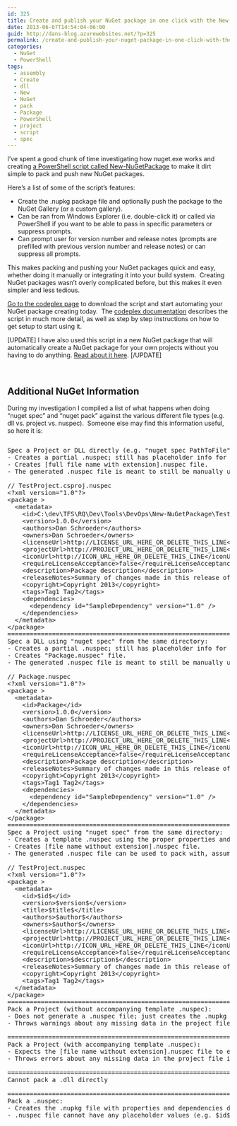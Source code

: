 ```yaml
---
id: 325
title: Create and publish your NuGet package in one click with the New-NuGetPackage PowerShell script
date: 2013-06-07T14:54:04-06:00
guid: http://dans-blog.azurewebsites.net/?p=325
permalink: /create-and-publish-your-nuget-package-in-one-click-with-the-new-nugetpackage-powershell-script/
categories:
  - NuGet
  - PowerShell
tags:
  - assembly
  - Create
  - dll
  - New
  - NuGet
  - pack
  - Package
  - PowerShell
  - project
  - script
  - spec
---
```

I’ve spent a good chunk of time investigating how nuget.exe works and creating [a PowerShell script called New-NuGetPackage](https://newnugetpackage.codeplex.com/) to make it dirt simple to pack and push new NuGet packages.

Here’s a list of some of the script’s features:

  * Create the .nupkg package file and optionally push the package to the NuGet Gallery (or a custom gallery).
  * Can be ran from Windows Explorer (i.e. double-click it) or called via PowerShell if you want to be able to pass in specific parameters or suppress prompts.
  * Can prompt user for version number and release notes (prompts are prefilled with previous version number and release notes) or can suppress all prompts.

This makes packing and pushing your NuGet packages quick and easy, whether doing it manually or integrating it into your build system.&#160; Creating NuGet packages wasn’t overly complicated before, but this makes it even simpler and less tedious.

[Go to the codeplex page](https://newnugetpackage.codeplex.com/) to download the script and start automating your NuGet package creating today.&#160; The [codeplex documentation](https://newnugetpackage.codeplex.com/documentation) describes the script in much more detail, as well as step by step instructions on how to get setup to start using it.

[UPDATE] I have also used this script in a new NuGet package that will automatically create a NuGet package for your own projects without you having to do anything. [Read about it here](http://dans-blog.azurewebsites.net/automatically-create-your-projects-nuget-package-every-time-it-builds-via-nuget/). [/UPDATE]

&#160;

## Additional NuGet Information

During my investigation I compiled a list of what happens when doing “nuget spec” and “nuget pack” against the various different file types (e.g. dll vs. project vs. nuspec).&#160; Someone else may find this information useful, so here it is:

<div id="scid:C89E2BDB-ADD3-4f7a-9810-1B7EACF446C1:d1994009-f7ca-4489-a2ad-b8857adc884d" class="wlWriterEditableSmartContent" style="float: none; padding-bottom: 0px; padding-top: 0px; padding-left: 0px; margin: 0px; display: inline; padding-right: 0px">
  <pre style=white-space:normal>

  <pre class="brush: plain; pad-line-numbers: true; title: ; notranslate" title="">
Spec a Project or DLL directly (e.g. "nuget spec PathToFile"):
- Creates a partial .nuspec; still has placeholder info for some fields (e.g. Id, Dependencies).
- Creates [full file name with extension].nuspec file.
- The generated .nuspec file is meant to still be manually updated before making a package from it.

// TestProject.csproj.nuspec
&lt;?xml version="1.0"?&gt;
&lt;package &gt;
  &lt;metadata&gt;
    &lt;id&gt;C:\dev\TFS\RQ\Dev\Tools\DevOps\New-NuGetPackage\TestProject\TestProject\TestProject.csproj&lt;/id&gt;
    &lt;version&gt;1.0.0&lt;/version&gt;
    &lt;authors&gt;Dan Schroeder&lt;/authors&gt;
    &lt;owners&gt;Dan Schroeder&lt;/owners&gt;
    &lt;licenseUrl&gt;http://LICENSE_URL_HERE_OR_DELETE_THIS_LINE&lt;/licenseUrl&gt;
    &lt;projectUrl&gt;http://PROJECT_URL_HERE_OR_DELETE_THIS_LINE&lt;/projectUrl&gt;
    &lt;iconUrl&gt;http://ICON_URL_HERE_OR_DELETE_THIS_LINE&lt;/iconUrl&gt;
    &lt;requireLicenseAcceptance&gt;false&lt;/requireLicenseAcceptance&gt;
    &lt;description&gt;Package description&lt;/description&gt;
    &lt;releaseNotes&gt;Summary of changes made in this release of the package.&lt;/releaseNotes&gt;
    &lt;copyright&gt;Copyright 2013&lt;/copyright&gt;
    &lt;tags&gt;Tag1 Tag2&lt;/tags&gt;
    &lt;dependencies&gt;
      &lt;dependency id="SampleDependency" version="1.0" /&gt;
    &lt;/dependencies&gt;
  &lt;/metadata&gt;
&lt;/package&gt;
=====================================================================
Spec a DLL using "nuget spec" from the same directory:
- Creates a partial .nuspec; still has placeholder info for some fields (e.g. Id, Dependencies).
- Creates "Package.nuspec" file.
- The generated .nuspec file is meant to still be manually updated before making a package from it.

// Package.nuspec
&lt;?xml version="1.0"?&gt;
&lt;package &gt;
  &lt;metadata&gt;
    &lt;id&gt;Package&lt;/id&gt;
    &lt;version&gt;1.0.0&lt;/version&gt;
    &lt;authors&gt;Dan Schroeder&lt;/authors&gt;
    &lt;owners&gt;Dan Schroeder&lt;/owners&gt;
    &lt;licenseUrl&gt;http://LICENSE_URL_HERE_OR_DELETE_THIS_LINE&lt;/licenseUrl&gt;
    &lt;projectUrl&gt;http://PROJECT_URL_HERE_OR_DELETE_THIS_LINE&lt;/projectUrl&gt;
    &lt;iconUrl&gt;http://ICON_URL_HERE_OR_DELETE_THIS_LINE&lt;/iconUrl&gt;
    &lt;requireLicenseAcceptance&gt;false&lt;/requireLicenseAcceptance&gt;
    &lt;description&gt;Package description&lt;/description&gt;
    &lt;releaseNotes&gt;Summary of changes made in this release of the package.&lt;/releaseNotes&gt;
    &lt;copyright&gt;Copyright 2013&lt;/copyright&gt;
    &lt;tags&gt;Tag1 Tag2&lt;/tags&gt;
    &lt;dependencies&gt;
      &lt;dependency id="SampleDependency" version="1.0" /&gt;
    &lt;/dependencies&gt;
  &lt;/metadata&gt;
&lt;/package&gt;
=====================================================================
Spec a Project using "nuget spec" from the same directory:
- Creates a template .nuspec using the proper properties and dependencies pulled from the file.
- Creates [file name without extension].nuspec file.
- The generated .nuspec file can be used to pack with, assuming you are packing the Project and not the .nuspec directly.

// TestProject.nuspec
&lt;?xml version="1.0"?&gt;
&lt;package &gt;
  &lt;metadata&gt;
    &lt;id&gt;$id$&lt;/id&gt;
    &lt;version&gt;$version$&lt;/version&gt;
    &lt;title&gt;$title$&lt;/title&gt;
    &lt;authors&gt;$author$&lt;/authors&gt;
    &lt;owners&gt;$author$&lt;/owners&gt;
    &lt;licenseUrl&gt;http://LICENSE_URL_HERE_OR_DELETE_THIS_LINE&lt;/licenseUrl&gt;
    &lt;projectUrl&gt;http://PROJECT_URL_HERE_OR_DELETE_THIS_LINE&lt;/projectUrl&gt;
    &lt;iconUrl&gt;http://ICON_URL_HERE_OR_DELETE_THIS_LINE&lt;/iconUrl&gt;
    &lt;requireLicenseAcceptance&gt;false&lt;/requireLicenseAcceptance&gt;
    &lt;description&gt;$description$&lt;/description&gt;
    &lt;releaseNotes&gt;Summary of changes made in this release of the package.&lt;/releaseNotes&gt;
    &lt;copyright&gt;Copyright 2013&lt;/copyright&gt;
    &lt;tags&gt;Tag1 Tag2&lt;/tags&gt;
  &lt;/metadata&gt;
&lt;/package&gt;
=====================================================================
Pack a Project (without accompanying template .nuspec):
- Does not generate a .nuspec file; just creates the .nupkg file with proper properties and dependencies pulled from project file.
- Throws warnings about any missing data in the project file (e.g. Description, Author), but still generates the package.

=====================================================================
Pack a Project (with accompanying template .nuspec):
- Expects the [file name without extension].nuspec file to exist in same directory as project file, otherwise it doesn't use a .nuspec file for the packing.
- Throws errors about any missing data in the project file if the .nuspec uses tokens (e.g. $description$, $author$) and these aren't defined in the project, so the package is not generated.

=====================================================================
Cannot pack a .dll directly

=====================================================================
Pack a .nuspec:
- Creates the .nupkg file with properties and dependencies defined in .nuspec file.
- .nuspec file cannot have any placeholder values (e.g. $id$, $version$).

</pre>
</div>
